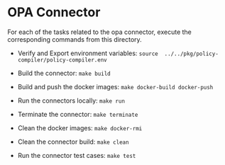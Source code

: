# OPA Connector
For each of the tasks related to the opa connector, execute the corresponding commands from this directory.

* Verify and Export environment variables: `source  ../../pkg/policy-compiler/policy-compiler.env`

* Build the connector: `make build`

* Build and push the docker images: `make docker-build docker-push`

* Run the connectors locally: `make run`

* Terminate the connector: `make terminate`

* Clean the docker images: `make docker-rmi`

* Clean the connector build: `make clean`

* Run the connector test cases: `make test`
